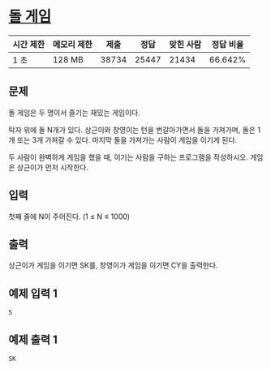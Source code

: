 # [돌 게임](https://www.acmicpc.net/problem/9655)

| 시간 제한 | 메모리 제한 | 제출 | 정답 | 맞힌 사람 | 정답 비율 |
| --- | --- | --- | --- | --- | --- |
| 1 초 | 128 MB | 38734 | 25447 | 21434 | 66.642% |

## 문제

돌 게임은 두 명이서 즐기는 재밌는 게임이다.

탁자 위에 돌 N개가 있다. 상근이와 창영이는 턴을 번갈아가면서 돌을 가져가며, 돌은 1개 또는 3개 가져갈 수 있다. 마지막 돌을 가져가는 사람이 게임을 이기게 된다.

두 사람이 완벽하게 게임을 했을 때, 이기는 사람을 구하는 프로그램을 작성하시오. 게임은 상근이가 먼저 시작한다.

## 입력

첫째 줄에 N이 주어진다. (1 ≤ N ≤ 1000)

## 출력

상근이가 게임을 이기면 SK를, 창영이가 게임을 이기면 CY을 출력한다.

## 예제 입력 1

```
5

```

## 예제 출력 1

```
SK
```
